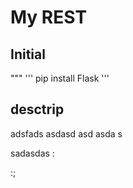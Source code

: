 # My REST

## Initial

"""
'''
pip install Flask
'''
## desctrip

adsfads asdasd asd asda s

sadasdas
:

:;


